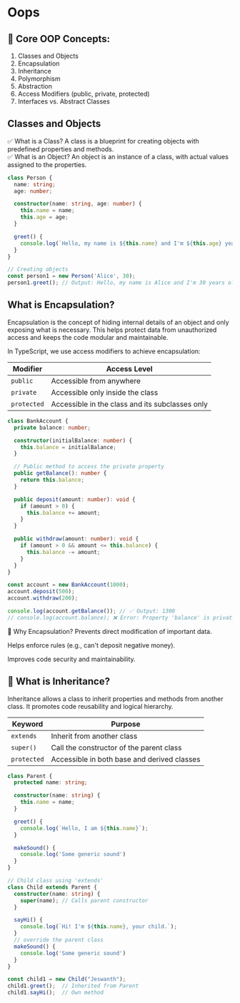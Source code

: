 # Oops

## 🔑 Core OOP Concepts:
1. Classes and Objects
2. Encapsulation
3. Inheritance
4. Polymorphism
5. Abstraction
6. Access Modifiers (public, private, protected)
7. Interfaces vs. Abstract Classes

## Classes and Objects
✅ What is a Class?
A class is a blueprint for creating objects with predefined properties and methods.
<br>
✅ What is an Object?
An object is an instance of a class, with actual values assigned to the properties.

```ts
class Person {
  name: string;
  age: number;

  constructor(name: string, age: number) {
    this.name = name;
    this.age = age;
  }

  greet() {
    console.log(`Hello, my name is ${this.name} and I'm ${this.age} years old.`);
  }
}

// Creating objects
const person1 = new Person('Alice', 30);
person1.greet(); // Output: Hello, my name is Alice and I'm 30 years old.

```

## What is Encapsulation?
Encapsulation is the concept of hiding internal details of an object and only exposing what is necessary. This helps protect data from unauthorized access and keeps the code modular and maintainable. <br>

In TypeScript, we use access modifiers to achieve encapsulation:

| Modifier    | Access Level                                    |
| ----------- | ----------------------------------------------- |
| `public`    | Accessible from anywhere                        |
| `private`   | Accessible only inside the class                |
| `protected` | Accessible in the class and its subclasses only |

```ts
class BankAccount {
  private balance: number;

  constructor(initialBalance: number) {
    this.balance = initialBalance;
  }

  // Public method to access the private property
  public getBalance(): number {
    return this.balance;
  }

  public deposit(amount: number): void {
    if (amount > 0) {
      this.balance += amount;
    }
  }

  public withdraw(amount: number): void {
    if (amount > 0 && amount <= this.balance) {
      this.balance -= amount;
    }
  }
}

const account = new BankAccount(1000);
account.deposit(500);
account.withdraw(200);

console.log(account.getBalance()); // ✅ Output: 1300
// console.log(account.balance); ❌ Error: Property 'balance' is private

```
🧠 Why Encapsulation?
Prevents direct modification of important data.

Helps enforce rules (e.g., can't deposit negative money).

Improves code security and maintainability.

## 🧬 What is Inheritance?

Inheritance allows a class to inherit properties and methods from another class. It promotes code reusability and logical hierarchy.

| Keyword     | Purpose                                     |
| ----------- | ------------------------------------------- |
| `extends`   | Inherit from another class                  |
| `super()`   | Call the constructor of the parent class    |
| `protected` | Accessible in both base and derived classes |

```ts
class Parent {
  protected name: string;

  constructor(name: string) {
    this.name = name;
  }

  greet() {
    console.log(`Hello, I am ${this.name}`);
  }

  makeSound() {
    console.log('Some generic sound')
  }
}

// Child class using 'extends'
class Child extends Parent {
  constructor(name: string) {
    super(name); // Calls parent constructor
  }

  sayHi() {
    console.log(`Hi! I'm ${this.name}, your child.`);
  }
  // override the parent class
  makeSound() {
    console.log('Some generic sound')
  }
}

const child1 = new Child("Jeswanth");
child1.greet();  // Inherited from Parent
child1.sayHi();  // Own method

```